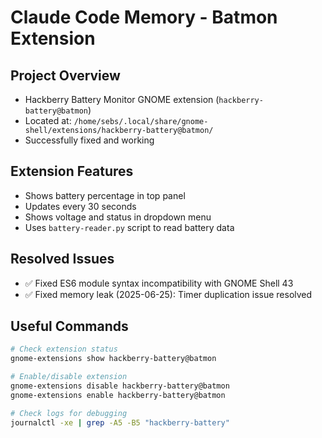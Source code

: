 # Claude Code Memory - Batmon Extension

## Project Overview
- Hackberry Battery Monitor GNOME extension (`hackberry-battery@batmon`)
- Located at: `/home/sebs/.local/share/gnome-shell/extensions/hackberry-battery@batmon/`
- Successfully fixed and working

## Extension Features
- Shows battery percentage in top panel
- Updates every 30 seconds
- Shows voltage and status in dropdown menu
- Uses `battery-reader.py` script to read battery data

## Resolved Issues
- ✅ Fixed ES6 module syntax incompatibility with GNOME Shell 43
- ✅ Fixed memory leak (2025-06-25): Timer duplication issue resolved

## Useful Commands
```bash
# Check extension status
gnome-extensions show hackberry-battery@batmon

# Enable/disable extension
gnome-extensions disable hackberry-battery@batmon
gnome-extensions enable hackberry-battery@batmon

# Check logs for debugging
journalctl -xe | grep -A5 -B5 "hackberry-battery"
```